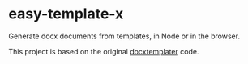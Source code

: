 # easy-template-x

Generate docx documents from templates, in Node or in the browser.

This project is based on the original [docxtemplater](https://github.com/open-xml-templating/docxtemplater) code.
